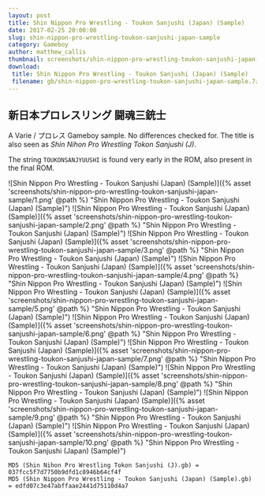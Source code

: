 ```yaml
---
layout: post
title: Shin Nippon Pro Wrestling - Toukon Sanjushi (Japan) (Sample)
date: 2017-02-25 20:00:00
slug: shin-nippon-pro-wrestling-toukon-sanjushi-japan-sample
category: Gameboy
author: matthew_callis
thumbnail: screenshots/shin-nippon-pro-wrestling-toukon-sanjushi-japan-sample/4.png
download:
 title: Shin Nippon Pro Wrestling - Toukon Sanjushi (Japan) (Sample)
 filename: gb/shin-nippon-pro-wrestling-toukon-sanjushi-japan-sample.7z
---
```


## 新日本プロレスリング 闘魂三銃士

A Varie / プロレス Gameboy sample. No differences checked for. The title is also seen as _Shin Nihon Pro Wrestling Tokon Sanjushi (J)_.

The string `TOUKONSANJYUUSHI` is found very early in the ROM, also present in the final ROM.

![Shin Nippon Pro Wrestling - Toukon Sanjushi (Japan) (Sample)]({% asset 'screenshots/shin-nippon-pro-wrestling-toukon-sanjushi-japan-sample/1.png' @path %} "Shin Nippon Pro Wrestling - Toukon Sanjushi (Japan) (Sample)")
![Shin Nippon Pro Wrestling - Toukon Sanjushi (Japan) (Sample)]({% asset 'screenshots/shin-nippon-pro-wrestling-toukon-sanjushi-japan-sample/2.png' @path %} "Shin Nippon Pro Wrestling - Toukon Sanjushi (Japan) (Sample)")
![Shin Nippon Pro Wrestling - Toukon Sanjushi (Japan) (Sample)]({% asset 'screenshots/shin-nippon-pro-wrestling-toukon-sanjushi-japan-sample/3.png' @path %} "Shin Nippon Pro Wrestling - Toukon Sanjushi (Japan) (Sample)")
![Shin Nippon Pro Wrestling - Toukon Sanjushi (Japan) (Sample)]({% asset 'screenshots/shin-nippon-pro-wrestling-toukon-sanjushi-japan-sample/4.png' @path %} "Shin Nippon Pro Wrestling - Toukon Sanjushi (Japan) (Sample)")
![Shin Nippon Pro Wrestling - Toukon Sanjushi (Japan) (Sample)]({% asset 'screenshots/shin-nippon-pro-wrestling-toukon-sanjushi-japan-sample/5.png' @path %} "Shin Nippon Pro Wrestling - Toukon Sanjushi (Japan) (Sample)")
![Shin Nippon Pro Wrestling - Toukon Sanjushi (Japan) (Sample)]({% asset 'screenshots/shin-nippon-pro-wrestling-toukon-sanjushi-japan-sample/6.png' @path %} "Shin Nippon Pro Wrestling - Toukon Sanjushi (Japan) (Sample)")
![Shin Nippon Pro Wrestling - Toukon Sanjushi (Japan) (Sample)]({% asset 'screenshots/shin-nippon-pro-wrestling-toukon-sanjushi-japan-sample/7.png' @path %} "Shin Nippon Pro Wrestling - Toukon Sanjushi (Japan) (Sample)")
![Shin Nippon Pro Wrestling - Toukon Sanjushi (Japan) (Sample)]({% asset 'screenshots/shin-nippon-pro-wrestling-toukon-sanjushi-japan-sample/8.png' @path %} "Shin Nippon Pro Wrestling - Toukon Sanjushi (Japan) (Sample)")
![Shin Nippon Pro Wrestling - Toukon Sanjushi (Japan) (Sample)]({% asset 'screenshots/shin-nippon-pro-wrestling-toukon-sanjushi-japan-sample/9.png' @path %} "Shin Nippon Pro Wrestling - Toukon Sanjushi (Japan) (Sample)")
![Shin Nippon Pro Wrestling - Toukon Sanjushi (Japan) (Sample)]({% asset 'screenshots/shin-nippon-pro-wrestling-toukon-sanjushi-japan-sample/10.png' @path %} "Shin Nippon Pro Wrestling - Toukon Sanjushi (Japan) (Sample)")

```
MD5 (Shin Nihon Pro Wrestling Tokon Sanjushi (J).gb) = 037fcc5f7d7750b9dfd1c8946b64cf4f
MD5 (Shin Nippon Pro Wrestling - Toukon Sanjushi (Japan) (Sample).gb) = edfd07c3e47abffaae2441d75110d4a7
```
